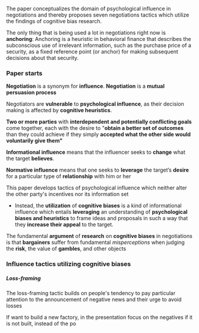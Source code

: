 
The paper conceptualizes the domain of psychological influence in negotiations and thereby proposes seven negotiations tactics which utilize the findings of cognitive bias research.

The only thing that is being used a lot in negotiations right now is **anchoring**:
Anchoring is a heuristic in behavioral finance that describes the subconscious use of irrelevant information, such as the purchase price of a security, as a fixed reference point (or anchor) for making subsequent decisions about that security.

### Paper starts

**Negotiation** is a synonym for **influence**. **Negotiation** is a **mutual persuasion process**

Negotiators are **vulnerable** to **psychological influence**, as their decision making is affected by **cognitive heuristics**. 

**Two or more parties** with **interdependent and potentially conflicting goals** come together, each with the desire to "**obtain a better set of outcomes** than they could achieve if they simply **accepted what the other side would voluntarily give them"**

**Informational influence** means that the influencer seeks to **change** what the target **believes**.

**Normative influence** means that one seeks to **leverage** the target’s **desire** for a particular type of **relationship** with him or her

This paper develops tactics of psychological influence which neither alter the other party's incentives nor its information set
- Instead, the **utilization** of **cognitive biases** is a kind of informational influence which entails **leveraging** an understanding of **psychological biases and heuristics** to frame ideas and proposals in such a way that they **increase their appeal** to the target.

The fundamental **argument** of **research** on **cognitive biases** in negotiations is that **bargainers** suffer from fundamental *misperceptions* when judging the **risk**, the value of **gambles**, and other objects


### Influence tactics utilizing cognitive biases

##### Loss-framing
The loss-framing tactic builds on people's tendency to pay particular attention to the announcement of negative news and their urge to avoid losses

If want to build a new factory, in the presentation focus on the negatives if it is not built, instead of the po